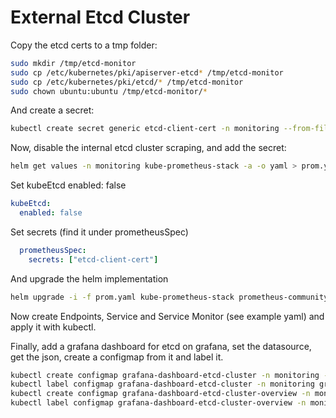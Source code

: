 # External Etcd Cluster

Copy the etcd certs to a tmp folder:

```bash
sudo mkdir /tmp/etcd-monitor
sudo cp /etc/kubernetes/pki/apiserver-etcd* /tmp/etcd-monitor
sudo cp /etc/kubernetes/pki/etcd/* /tmp/etcd-monitor
sudo chown ubuntu:ubuntu /tmp/etcd-monitor/*
```

And create a secret:

```bash
kubectl create secret generic etcd-client-cert -n monitoring --from-file=/tmp/etcd-monitor/ca.crt --from-file=/tmp/etcd-monitor/apiserver-etcd-client.crt --from-file=/tmp/etcd-monitor/apiserver-etcd-client.key
```

Now, disable the internal etcd cluster scraping, and add the secret:

```bash
helm get values -n monitoring kube-prometheus-stack -a -o yaml > prom.yaml
```

Set kubeEtcd enabled: false

```yaml
kubeEtcd:
  enabled: false
```

Set secrets (find it under prometheusSpec)

```yaml
  prometheusSpec:
    secrets: ["etcd-client-cert"]
```

And upgrade the helm implementation

```bash
helm upgrade -i -f prom.yaml kube-prometheus-stack prometheus-community/kube-prometheus-stack -n monitoring
```

Now create Endpoints, Service and Service Monitor (see example yaml) and apply it with kubectl.

Finally, add a grafana dashboard for etcd on grafana, set the datasource, get the json, create a configmap from it and label it.

```bash
kubectl create configmap grafana-dashboard-etcd-cluster -n monitoring --from-file=etcd-cluster.json
kubectl label configmap grafana-dashboard-etcd-cluster -n monitoring grafana_dashboard="1"
kubectl create configmap grafana-dashboard-etcd-cluster-overview -n monitoring --from-file=etcd-cluster-overview.json
kubectl label configmap grafana-dashboard-etcd-cluster-overview -n monitoring grafana_dashboard="1"
```

